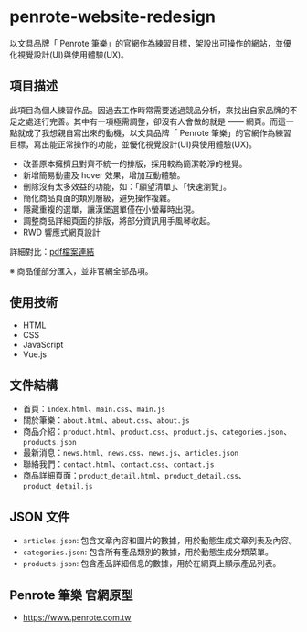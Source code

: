 # penrote-website-redesign

以文具品牌「 Penrote 筆樂」的官網作為練習目標，架設出可操作的網站，並優化視覺設計(UI)與使用體驗(UX)。

## 項目描述

此項目為個人練習作品。因過去工作時常需要透過競品分析，來找出自家品牌的不足之處進行完善。其中有一項極需調整，卻沒有人會做的就是 —— 網頁。而這一點就成了我想親自寫出來的動機，以文具品牌「 Penrote 筆樂」的官網作為練習目標，寫出能正常操作的功能，並優化視覺設計(UI)與使用體驗(UX)。    

- 改善原本擁擠且對齊不統一的排版，採用較為簡潔乾淨的視覺。
- 新增簡易動畫及 hover 效果，增加互動體驗。
- 刪除沒有太多效益的功能，如：「願望清單」、「快速瀏覽」。
- 簡化商品頁面的類別層級，避免操作複雜。
- 隱藏重複的選單，讓漢堡選單僅在小螢幕時出現。
- 調整商品詳細頁面的排版，將部分資訊用手風琴收起。
- RWD 響應式網頁設計   

詳細對比：[pdf檔案連結](https://drive.google.com/file/d/1jIDcokThFlO5Mnle_42LciBc2_VbdIwQ/view?usp=sharing)   

※ 商品僅部分匯入，並非官網全部品項。


## 使用技術

- HTML
- CSS
- JavaScript
- Vue.js

## 文件結構

- 首頁：`index.html`、`main.css`、`main.js`
- 關於筆樂：`about.html`、`about.css`、`about.js`
- 商品介紹：`product.html`、`product.css`、`product.js`、`categories.json`、`products.json`
- 最新消息：`news.html`、`news.css`、`news.js`、`articles.json`
- 聯絡我們：`contact.html`、`contact.css`、`contact.js`
- 商品詳細頁面：`product_detail.html`、`product_detail.css`、`product_detail.js`

## JSON 文件

- `articles.json`: 包含文章內容和圖片的數據，用於動態生成文章列表及內容。
- `categories.json`: 包含所有產品類別的數據，用於動態生成分類菜單。
- `products.json`: 包含產品詳細信息的數據，用於在網頁上顯示產品列表。

## Penrote 筆樂 官網原型

- https://www.penrote.com.tw
